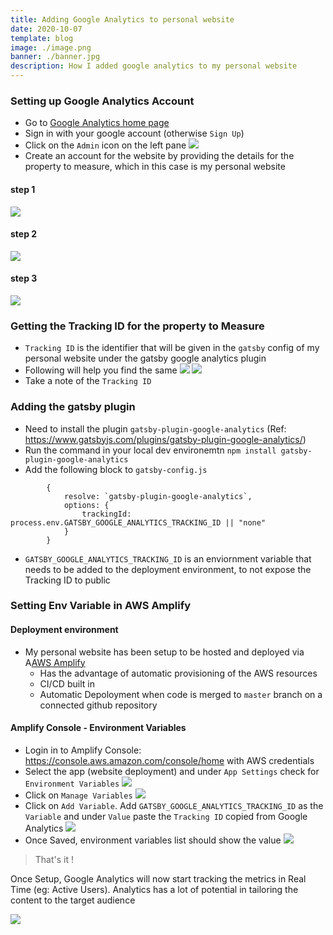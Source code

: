 ```yaml
---
title: Adding Google Analytics to personal website
date: 2020-10-07
template: blog
image: ./image.png
banner: ./banner.jpg
description: How I added google analytics to my personal website
---
```


### Setting up Google Analytics Account
- Go to [Google Analytics home page](https://www.google.com/analytics/)
- Sign in with your google account (otherwise `Sign Up`)
- Click on the `Admin` icon on the left pane
![](./admin_create_account_analytics.png)
- Create an account for the website by providing the details for the property to measure, which in this case is my personal website
#### step 1
![](./analytics_account_setup_1.png)

#### step 2
![](./analytics_account_setup_2.png)

#### step 3
![](./analytics_account_setup_3.png)

### Getting the Tracking ID for the property to Measure
- `Tracking ID` is the identifier that will be given in the `gatsby` config of my personal website under the gatsby google analytics plugin
- Following will help you find the same
![](./property_settings.png)
![](./tracking_id_property_settings.png)
- Take a note of the `Tracking ID`


### Adding the gatsby plugin
- Need to install the plugin `gatsby-plugin-google-analytics` (Ref: https://www.gatsbyjs.com/plugins/gatsby-plugin-google-analytics/)
- Run the command in your local dev environemtn `npm install gatsby-plugin-google-analytics`
- Add the following block to `gatsby-config.js`
```
        {
            resolve: `gatsby-plugin-google-analytics`,
            options: {
                trackingId: process.env.GATSBY_GOOGLE_ANALYTICS_TRACKING_ID || "none"
            }
        }
```
- `GATSBY_GOOGLE_ANALYTICS_TRACKING_ID` is an enviornment variable that needs to be added to the deployment environment, to not expose the Tracking ID to public


### Setting Env Variable in AWS Amplify

#### Deployment environment
- My personal website has been setup to be hosted and deployed via A[AWS Amplify](https://aws.amazon.com/amplify/)
  - Has the advantage of automatic provisioning of the AWS resources
  - CI/CD built in
  - Automatic Depoloyment when code is merged to `master` branch on a connected github repository

#### Amplify Console - Environment Variables
- Login in to Amplify Console: https://console.aws.amazon.com/console/home with AWS credentials
- Select the app (website deployment) and under `App Settings` check for `Environment Variables`
![](./amplify_env_vars.png)
- Click on `Manage Variables`
![](./add_tracking_ID_in_env_var_1.png)
- Click on `Add Variable`. Add `GATSBY_GOOGLE_ANALYTICS_TRACKING_ID` as the `Variable` and under `Value` paste the `Tracking ID` copied from Google Analytics
![](./add_tracking_ID_in_env_var_2.png)
- Once Saved, environment variables list should show the value
![](./add_tracking_ID_in_env_var_3.png)

> That's it !

Once Setup, Google Analytics will now start tracking the metrics in Real Time (eg: Active Users). Analytics has a lot of potential in tailoring the content to the target audience

![](./analytics_dashboard.png)
